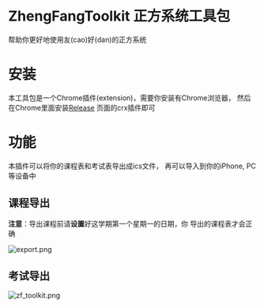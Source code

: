 # ZhengFangToolkit 正方系统工具包

帮助你更好地使用友(cao)好(dan)的正方系统

# 安装

本工具包是一个Chrome插件(extension)，需要你安装有Chrome浏览器，
然后在Chrome里面安装[Release](https://github.com/ChannelOne/ZhengFangToolkit/releases)
页面的crx插件即可

# 功能

本插件可以将你的课程表和考试表导出成ics文件，
再可以导入到你的iPhone, PC等设备中

## 课程导出

**注意**：导出课程前请**设置**好这学期第一个星期一的日期，你
导出的课程表才会正确

![export.png](https://ooo.0o0.ooo/2017/05/12/59158e0bc3a40.png)

## 考试导出

![zf_toolkit.png](https://ooo.0o0.ooo/2017/05/12/59158d831340e.png)
